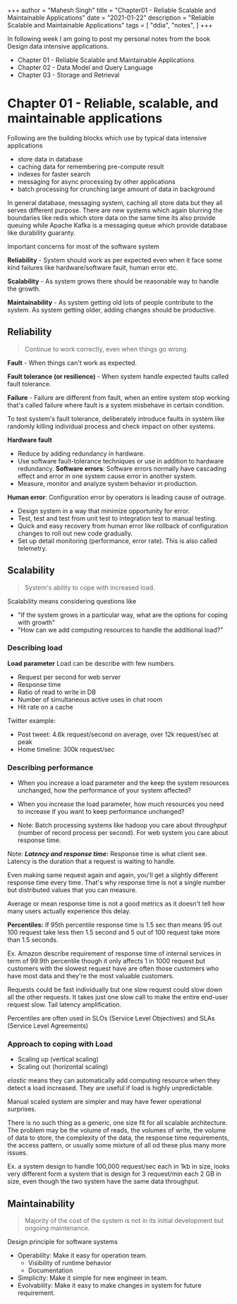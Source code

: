 +++
author = "Mahesh Singh"
title = "Chapter01 - Reliable Scalable and Maintainable Applications"
date = "2021-01-22"
description = "Reliable Scalable and Maintainable Applications"
tags = [
    "ddia", "notes",
]
+++

In following week I am going to post my personal notes from the book Design data intensive applications.

* Chapter 01 - Reliable Scalable and Maintainable Applications
* Chapter 02 - Data Model and Query Language
* Chapter 03 - Storage and Retrieval


# Chapter 01 - Reliable, scalable, and maintainable applications

Following are the building blocks which use by typical data intensive applications

* store data in database
* caching data for remembering pre-compute result
* indexes for faster search
* messaging for async processing by other applications 
* batch processing for crunching large amount of data in background

In general database, messaging system, caching all store data but they all serves different purpose. There are new systems which again blurring the boundaries like redis which store data on the same time its also provide queuing while Apache Kafka is a messaging queue which provide database like durability guaranty.

Important concerns for most of the software system

**Reliability** - System should work as per expected even when it face some kind failures like hardware/software fault, human error etc.

**Scalability** - As system grows there should be reasonable way to handle the growth.

**Maintainability** -  As system getting old lots of people contribute to the system. As system getting older, adding changes should be productive.  

## Reliability

> Continue to work correctly, even when things go wrong.

**Fault** - When things can't work as expected.

**Fault tolerance (or resilience)** - When system handle expected faults called fault tolerance.  

**Failure** - Failure are different from fault, when an entire system stop working that's called failure where fault is a system misbehave in certain condition.

To test system's fault tolerance, deliberately introduce faults in system like randomly killing individual process and check impact on other systems.

**Hardware fault** 
- Reduce by adding redundancy in hardware. 
- Use software fault-tolerance techniques or use in addition to hardware redundancy.
**Software errors**: Software errors normally have cascading effect and error in one system cause error in another system.
- Measure, monitor and analyze system behavior in production.

**Human error**: Configuration error by operators is leading cause of outrage.
- Design system in a way that minimize opportunity for error.
- Test, test and test from unit test to integration test to manual testing.
- Quick and easy recovery from human error like rollback of configuration changes to roll out new code gradually.
- Set up detail monitoring (performance, error rate). This is also called telemetry.

## Scalability
> System's ability to cope with increased load.

Scalability means considering questions like 
- "If the system grows in a particular way, what are the options for coping with growth"
- "How can we add computing resources to handle the additional load?"

### Describing load

**Load parameter** Load can be describe with few numbers. 
* Request per second for web server
* Response time
* Ratio of read to write in DB
* Number of simultaneous active uses in chat room
* Hit rate on a cache  

Twitter example: 
* Post tweet: 4.6k request/second on average, over 12k request/sec at peak 
* Home timeline: 300k request/sec

### Describing performance

- When you increase a load parameter and the keep the system resources unchanged, how the performance of your system affected?
- When you increase the load parameter, how much resources you need to increase if you want to keep performance unchanged?

- Note: Batch processing systems like hadoop you care about *throughput* (number of record process per second). For web system you care about response time. 


Note: ***Latency and response time:*** Response time is what client see. Latency is the duration that a request is waiting to handle.

Even making same request again and again, you'll get a slightly different response time every time. That's why response time is not a single number but distributed values that you can measure.

Average or mean response time is not a good metrics as it doesn't tell how many users actually experience this delay.

**Percentiles:**  If 95th percentile response time is 1.5 sec than means 95 out 100 request take less then 1.5 second and 5 out of 100 request take more than 1.5 seconds.

Ex. Amazon describe requirement of response time of internal services in term of 99.9th percentile though it only affects 1 in 1000 request but customers with the slowest request have are often those customers who have most data and they're the most valuable customers.

Requests could be fast individually but one slow request could slow down all the other requests. It takes just one slow call to make the entire end-user request slow. Tail latency amplification.

Percentiles are often used in SLOs (Service Level Objectives) and SLAs (Service Level Agreements)

### Approach to coping with Load

- Scaling up (vertical scaling)
- Scaling out (horizontal scaling)

*elastic* means they can automatically add computing resource when they detect a load increased. They are useful if load is highly unpredictable.

Manual scaled system are simpler and may have fewer operational surprises.

There is no such thing as a generic, one size fit for all scalable architecture. The problem may be the volume of reads, the volumes of write, the volume of data to store, the complexity of the data, the response time requirements, the access pattern, or usually some mixture of all od these plus many more issues.

Ex. a system design to handle 100,000 request/sec each in 1kb in size, looks very different form a system that is design for 3 request/min each 2 GB in size, even though the two system have the same data throughput.



## Maintainability 
> Majority of the cost of the system is not in its initial development but ongoing maintenance.

Design principle for software systems

* Operability: Make it easy for operation team.
  * Visibility of runtime behavior
  * Documentation
* Simplicity: Make it simple for new engineer in team.
* Evolvability: Make it easy to make changes in system for future requirement.


